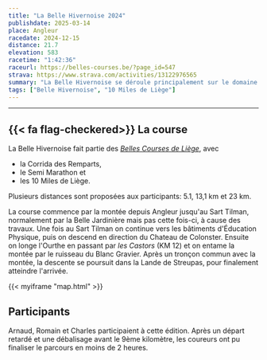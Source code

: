 ```yaml
---
title: "La Belle Hivernoise 2024"
publishdate: 2025-03-14
place: Angleur
racedate: 2024-12-15
distance: 21.7 
elevation: 583
racetime: "1:42:36"	
raceurl: https://belles-courses.be/?page_id=547
strava: https://www.strava.com/activities/13122976565
summary: "La Belle Hivernoise se déroule principalement sur le domaine du Sart Tilman, avec un distance maximale de 23 km."
tags: ["Belle Hivernoise", "10 Miles de Liège"]
---
```


---------------

## {{< fa flag-checkered>}} La course

La Belle Hivernoise fait partie des [_Belles Courses de Liège_](https://belles-courses.be/), avec 
- la Corrida des Remparts, 
- le Semi Marathon et 
- les 10 Miles de Liège.
  
Plusieurs distances sont proposées aux participants: 5.1, 13,1 km et 23 km.

La course commence par la montée depuis Angleur jusqu'au Sart Tilman, normalement par la Belle Jardinière mais pas cette fois-ci, à cause des travaux. Une fois au Sart Tilman on continue vers les bâtiments d'Éducation Physique, puis on descend en direction du Chateau de Colonster. Ensuite on longe l'Ourthe en passant par _les Castors_ (KM 12) et on entame la montée par le ruisseau du Blanc Gravier. Après un tronçon commun avec la montée, la descente se poursuit dans la Lande de Streupas, pour finalement atteindre l'arrivée. 

{{< myiframe "map.html" >}}

## Participants

Arnaud, Romain et Charles participaient à cette édition. Après un départ retardé et une débalisage avant le 9ème kilomètre, les coureurs ont pu finaliser le parcours en moins de 2 heures.

